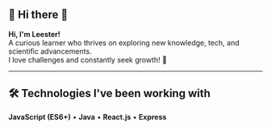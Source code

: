 ## 👾 Hi there 👋

**Hi, I'm Leester!**  
A curious learner who thrives on exploring new knowledge, tech, and scientific advancements.  
I love challenges and constantly seek growth! 🚀

---

## 🛠 Technologies I've been working with

**JavaScript (ES6+)** • **Java** • **React.js** • **Express**
